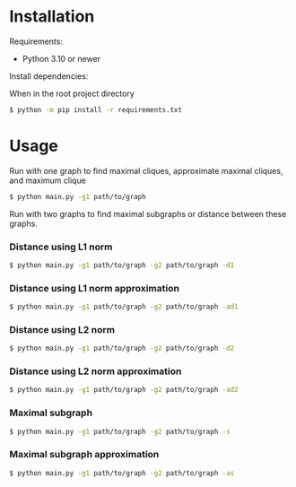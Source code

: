 # Installation
Requirements:
* Python 3.10 or newer

Install dependencies:

When in the root project directory
```bash
$ python -m pip install -r requirements.txt
```

# Usage
Run with one graph to find maximal cliques, approximate maximal cliques, and maximum clique
```bash
$ python main.py -g1 path/to/graph
```
Run with two graphs to find maximal subgraphs or distance between these graphs.
### Distance using L1 norm
```bash
$ python main.py -g1 path/to/graph -g2 path/to/graph -d1
```
### Distance using L1 norm approximation
```bash
$ python main.py -g1 path/to/graph -g2 path/to/graph -ad1
```
### Distance using L2 norm
```bash
$ python main.py -g1 path/to/graph -g2 path/to/graph -d2
```
### Distance using L2 norm approximation
```bash
$ python main.py -g1 path/to/graph -g2 path/to/graph -ad2
```
### Maximal subgraph
```bash
$ python main.py -g1 path/to/graph -g2 path/to/graph -s
```
### Maximal subgraph approximation
```bash
$ python main.py -g1 path/to/graph -g2 path/to/graph -as
```